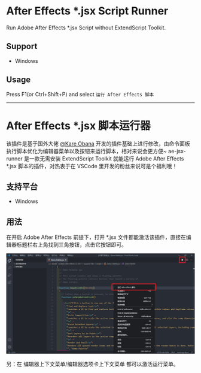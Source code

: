 # After Effects *.jsx Script Runner

Run Adobe After Effects *.jsx Script without ExtendScript Toolkit.

## Support

- Windows

## Usage

Press F1(or Ctrl+Shift+P) and select `运行 After Effects 脚本`

---

# After Effects *.jsx 脚本运行器

该插件是基于国外大佬 [@Kare Obana](https://marketplace.visualstudio.com/items?itemName=atarabi.ae-script-runner) 开发的插件基础上进行修改，由命令面板执行脚本优化为编辑器菜单以及按钮来运行脚本，相对来说会更方便~
ae-jsx-runner 是一款无需安装 ExtendScript Toolkit 就能运行 Adobe After Effects *.jsx 脚本的插件，对热衷于在 VSCode 里开发的粉丝来说可是个福利哦！

## 支持平台

- Windows

## 用法

在开启 Adobe After Effects 前提下，打开 *.jsx 文件都能激活该插件，直接在编辑器标题栏右上角找到三角按钮，点击它按钮即可。

<div align=center><img src="./preview/pic.png" /></div>

另：在 编辑器上下文菜单/编辑器选项卡上下文菜单 都可以激活运行菜单。